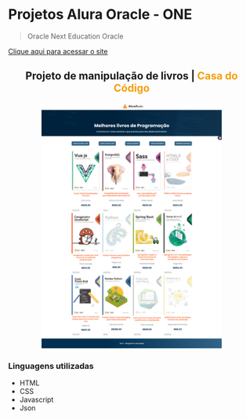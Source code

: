 # Projetos Alura Oracle - ONE
 > Oracle Next Education Oracle

[Clique aqui para acessar o site](https://klayvemguimaraes.github.io/)

<h2 align="center">Projeto de manipulação de livros | <span span style="color: #f59e0b;">Casa do Código</span></h2>

<div align="center">
    <img height="500px" src="./imagens/imageWebsite.png"></img>
</div>

### Linguagens utilizadas
 - HTML
 - CSS
 - Javascript
 - Json
